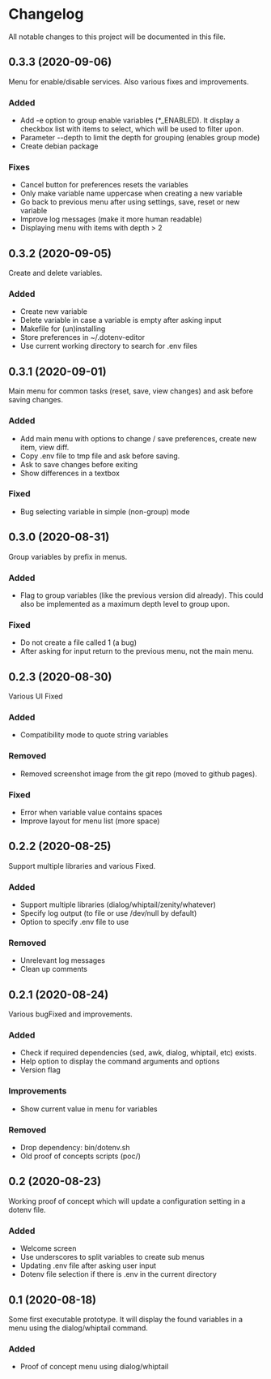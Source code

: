 # Changelog
All notable changes to this project will be documented in this file.


## 0.3.3 (2020-09-06)
Menu for enable/disable services. Also various fixes and improvements.

### Added
+ Add -e option to group enable variables (*_ENABLED). It display a checkbox
  list with items to select, which will be used to filter upon.
+ Parameter --depth to limit the depth for grouping (enables group mode)
+ Create debian package

### Fixes
+ Cancel button for preferences resets the variables
+ Only make variable name uppercase when creating a new variable
+ Go back to previous menu after using settings, save, reset or new variable
+ Improve log messages (make it more human readable)
+ Displaying menu with items with depth > 2


## 0.3.2 (2020-09-05)
Create and delete variables.

### Added
+ Create new variable
+ Delete variable in case a variable is empty after asking input
+ Makefile for (un)installing
+ Store preferences in ~/.dotenv-editor
+ Use current working directory to search for .env files


## 0.3.1 (2020-09-01)
Main menu for common tasks (reset, save, view changes) and ask before saving changes.

### Added
+ Add main menu with options to change / save preferences, create new item, view diff.
+ Copy .env file to tmp file and ask before saving.
+ Ask to save changes before exiting
+ Show differences in a textbox

### Fixed
+ Bug selecting variable in simple (non-group) mode


## 0.3.0 (2020-08-31)
Group variables by prefix in menus.

### Added
+ Flag to group variables (like the previous version did already). This could
  also be implemented as a maximum depth level to group upon.

### Fixed
+ Do not create a file called 1 (a bug)
+ After asking for input return to the previous menu, not the main menu.


## 0.2.3 (2020-08-30)
Various UI Fixed

### Added
+ Compatibility mode to quote string variables

### Removed
+ Removed screenshot image from the git repo (moved to github pages).

### Fixed
+ Error when variable value contains spaces
+ Improve layout for menu list (more space)


## 0.2.2 (2020-08-25)
Support multiple libraries and various Fixed.

### Added
+ Support multiple libraries (dialog/whiptail/zenity/whatever)
+ Specify log output (to file or use /dev/null by default)
+ Option to specify .env file to use

### Removed
+ Unrelevant log messages
+ Clean up comments


## 0.2.1 (2020-08-24)
Various bugFixed and improvements.

### Added
+ Check if required dependencies (sed, awk, dialog, whiptail, etc) exists.
+ Help option to display the command arguments and options
+ Version flag

### Improvements
+ Show current value in menu for variables

### Removed
+ Drop dependency: bin/dotenv.sh
+ Old proof of concepts scripts (poc/)


## 0.2 (2020-08-23)
Working proof of concept which will update a configuration setting in a dotenv
file.

### Added
- Welcome screen
- Use underscores to split variables to create sub menus
- Updating .env file after asking user input
- Dotenv file selection if there is .env in the current directory


## 0.1 (2020-08-18)
Some first executable prototype. It will display the found variables in a menu
using the dialog/whiptail command.

### Added
- Proof of concept menu using dialog/whiptail
